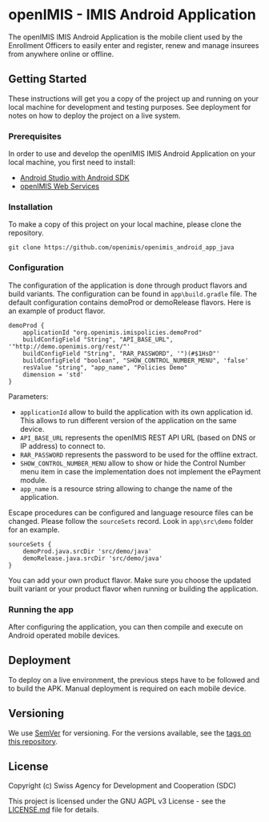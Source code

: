 # openIMIS - IMIS Android Application

The openIMIS IMIS Android Application is the mobile client used by
the Enrollment Officers to easily enter and register, renew and manage 
insurees from anywhere online or offline.

## Getting Started

These instructions will get you a copy of the project up and
running on your local machine for development and testing purposes.
See deployment for notes on how to deploy the project on a live 
system.

### Prerequisites

In order to use and develop the openIMIS IMIS Android Application
on your local machine, you first need to install:

* [Android Studio with Android SDK](https://developer.android.com/studio)
* [openIMIS Web Services](https://github.com/openimis/web_service_vb)


### Installation

To make a copy of this project on your local machine, please clone
the repository.

```
git clone https://github.com/openimis/openimis_android_app_java
```

### Configuration

The configuration of the application is done through product flavors and build variants. The configuration can be found in ```app\build.gradle``` file. The default configuration contains demoProd or demoRelease flavors. Here is an example of product flavor. 

```
demoProd {
	applicationId "org.openimis.imispolicies.demoProd"
	buildConfigField "String", "API_BASE_URL", '"http://demo.openimis.org/rest/"'
	buildConfigField "String", "RAR_PASSWORD", '")(#$1HsD"'
	buildConfigField "boolean", "SHOW_CONTROL_NUMBER_MENU", 'false'
	resValue "string", "app_name", "Policies Demo"
	dimension = 'std'
}
```

Parameters: 

* ```applicationId``` allow to build the application with its own application id. This allows to run different version of the application on the same device.
* ```API_BASE_URL``` represents the openIMIS REST API URL (based on DNS or IP address) to connect to. 
* ```RAR_PASSWORD``` represents the password to be used for the offline extract. 
* ```SHOW_CONTROL_NUMBER_MENU``` allow to show or hide the Control Number menu item in case the implementation does not implement the ePayment module. 
* ```app_name``` is a resource string allowing to change the name of the application. 

Escape procedures can be configured and language resource files can be changed. Please follow the ```sourceSets``` record. Look in ```app\src\demo``` folder for an example. 

```
sourceSets {
	demoProd.java.srcDir 'src/demo/java'
	demoRelease.java.srcDir 'src/demo/java'
}
```

You can add your own product flavor. Make sure you choose the updated built variant or your product flavor when running or building the application.

### Running the app

After configuring the application, you can then compile and execute
on Android operated mobile devices.

## Deployment

To deploy on a live environment, the previous steps have to be followed
and to build the APK. Manual deployment is required on each mobile device.

## Versioning

We use [SemVer](http://semver.org/) for versioning. For the versions available, see the [tags on this repository](https://github.com/openimis/openimis_android_app_java/tags).

## License

Copyright (c) Swiss Agency for Development and Cooperation (SDC)

This project is licensed under the GNU AGPL v3 License - see the
[LICENSE.md](LICENSE.md) file for details.

